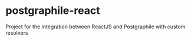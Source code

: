 # postgraphile-react
Project for the integration between ReactJS and Postgraphile with custom resolvers
